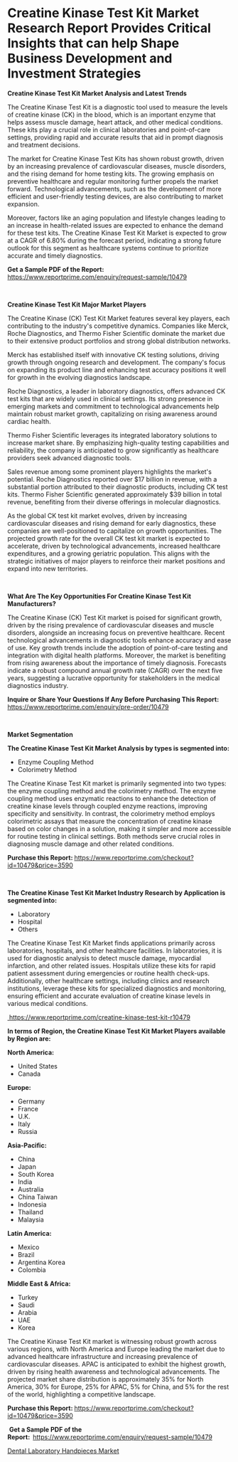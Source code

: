 <p><h1>Creatine Kinase Test Kit Market Research Report Provides Critical Insights that can help Shape Business Development and Investment Strategies</h1></p><p><strong>Creatine Kinase Test Kit Market Analysis and Latest Trends</strong></p>
<p><p>The Creatine Kinase Test Kit is a diagnostic tool used to measure the levels of creatine kinase (CK) in the blood, which is an important enzyme that helps assess muscle damage, heart attack, and other medical conditions. These kits play a crucial role in clinical laboratories and point-of-care settings, providing rapid and accurate results that aid in prompt diagnosis and treatment decisions.</p><p>The market for Creatine Kinase Test Kits has shown robust growth, driven by an increasing prevalence of cardiovascular diseases, muscle disorders, and the rising demand for home testing kits. The growing emphasis on preventive healthcare and regular monitoring further propels the market forward. Technological advancements, such as the development of more efficient and user-friendly testing devices, are also contributing to market expansion.</p><p>Moreover, factors like an aging population and lifestyle changes leading to an increase in health-related issues are expected to enhance the demand for these test kits. The Creatine Kinase Test Kit Market is expected to grow at a CAGR of 6.80% during the forecast period, indicating a strong future outlook for this segment as healthcare systems continue to prioritize accurate and timely diagnostics.</p></p>
<p><strong>Get a Sample PDF of the Report:&nbsp;</strong> <a href="https://www.reportprime.com/enquiry/request-sample/10479?utm_campaign=1892&utm_medium=2&utm_source=Github&utm_content=ia&utm_term=20032025&utm_id=creatine-kinase-test-kit">https://www.reportprime.com/enquiry/request-sample/10479</a></p>
<p>&nbsp;</p>
<p><strong>Creatine Kinase Test Kit Major Market Players</strong></p>
<p><p>The Creatine Kinase (CK) Test Kit Market features several key players, each contributing to the industry's competitive dynamics. Companies like Merck, Roche Diagnostics, and Thermo Fisher Scientific dominate the market due to their extensive product portfolios and strong global distribution networks.</p><p>Merck has established itself with innovative CK testing solutions, driving growth through ongoing research and development. The company's focus on expanding its product line and enhancing test accuracy positions it well for growth in the evolving diagnostics landscape.</p><p>Roche Diagnostics, a leader in laboratory diagnostics, offers advanced CK test kits that are widely used in clinical settings. Its strong presence in emerging markets and commitment to technological advancements help maintain robust market growth, capitalizing on rising awareness around cardiac health.</p><p>Thermo Fisher Scientific leverages its integrated laboratory solutions to increase market share. By emphasizing high-quality testing capabilities and reliability, the company is anticipated to grow significantly as healthcare providers seek advanced diagnostic tools.</p><p>Sales revenue among some prominent players highlights the market's potential. Roche Diagnostics reported over $17 billion in revenue, with a substantial portion attributed to their diagnostic products, including CK test kits. Thermo Fisher Scientific generated approximately $39 billion in total revenue, benefiting from their diverse offerings in molecular diagnostics.</p><p>As the global CK test kit market evolves, driven by increasing cardiovascular diseases and rising demand for early diagnostics, these companies are well-positioned to capitalize on growth opportunities. The projected growth rate for the overall CK test kit market is expected to accelerate, driven by technological advancements, increased healthcare expenditures, and a growing geriatric population. This aligns with the strategic initiatives of major players to reinforce their market positions and expand into new territories.</p></p>
<p>&nbsp;</p>
<p><strong>What Are The Key Opportunities For Creatine Kinase Test Kit Manufacturers?</strong></p>
<p><p>The Creatine Kinase (CK) Test Kit market is poised for significant growth, driven by the rising prevalence of cardiovascular diseases and muscle disorders, alongside an increasing focus on preventive healthcare. Recent technological advancements in diagnostic tools enhance accuracy and ease of use. Key growth trends include the adoption of point-of-care testing and integration with digital health platforms. Moreover, the market is benefiting from rising awareness about the importance of timely diagnosis. Forecasts indicate a robust compound annual growth rate (CAGR) over the next five years, suggesting a lucrative opportunity for stakeholders in the medical diagnostics industry.</p></p>
<p><strong>Inquire or Share Your Questions If Any Before Purchasing This Report:</strong> <a href="https://www.reportprime.com/enquiry/pre-order/10479?utm_campaign=1892&utm_medium=2&utm_source=Github&utm_content=ia&utm_term=20032025&utm_id=creatine-kinase-test-kit">https://www.reportprime.com/enquiry/pre-order/10479</a></p>
<p>&nbsp;</p>
<p><strong>Market Segmentation</strong></p>
<p><strong>The Creatine Kinase Test Kit Market Analysis by types is segmented into:</strong></p>
<p><ul><li>Enzyme Coupling Method</li><li>Colorimetry Method</li></ul></p>
<p><p>The Creatine Kinase Test Kit market is primarily segmented into two types: the enzyme coupling method and the colorimetry method. The enzyme coupling method uses enzymatic reactions to enhance the detection of creatine kinase levels through coupled enzyme reactions, improving specificity and sensitivity. In contrast, the colorimetry method employs colorimetric assays that measure the concentration of creatine kinase based on color changes in a solution, making it simpler and more accessible for routine testing in clinical settings. Both methods serve crucial roles in diagnosing muscle damage and other related conditions.</p></p>
<p><strong>Purchase this Report:&nbsp;</strong><a href="https://www.reportprime.com/checkout?id=10479&price=3590&utm_campaign=1892&utm_medium=2&utm_source=Github&utm_content=ia&utm_term=20032025&utm_id=creatine-kinase-test-kit">https://www.reportprime.com/checkout?id=10479&price=3590</a></p>
<p>&nbsp;</p>
<p><strong>The Creatine Kinase Test Kit Market Industry Research by Application is segmented into:</strong></p>
<p><ul><li>Laboratory</li><li>Hospital</li><li>Others</li></ul></p>
<p><p>The Creatine Kinase Test Kit Market finds applications primarily across laboratories, hospitals, and other healthcare facilities. In laboratories, it is used for diagnostic analysis to detect muscle damage, myocardial infarction, and other related issues. Hospitals utilize these kits for rapid patient assessment during emergencies or routine health check-ups. Additionally, other healthcare settings, including clinics and research institutions, leverage these kits for specialized diagnostics and monitoring, ensuring efficient and accurate evaluation of creatine kinase levels in various medical conditions.</p></p>
<p><a href="https://www.reportprime.com/creatine-kinase-test-kit-r10479?utm_campaign=1892&utm_medium=2&utm_source=Github&utm_content=ia&utm_term=20032025&utm_id=creatine-kinase-test-kit">&nbsp;https://www.reportprime.com/creatine-kinase-test-kit-r10479</a></p>
<p><strong>In terms of Region, the Creatine Kinase Test Kit Market Players available by Region are:</strong></p>
<p>
    <p> <strong> North America: </strong>
        <ul>
            <li>United States</li>
            <li>Canada</li>
        </ul>
        </p> 
    <p> <strong> Europe: </strong>
        <ul>
            <li>Germany</li>
            <li>France</li>
            <li>U.K.</li>
            <li>Italy</li>
            <li>Russia</li>
        </ul>
        </p> 
    <p> <strong> Asia-Pacific: </strong>
        <ul>
            <li>China</li>
            <li>Japan</li>
            <li>South Korea</li>
            <li>India</li>
            <li>Australia</li>
            <li>China Taiwan</li>
            <li>Indonesia</li>
            <li>Thailand</li>
            <li>Malaysia</li>
        </ul>
        </p> 
    <p> <strong> Latin America: </strong>
        <ul>
            <li>Mexico</li>
            <li>Brazil</li>
            <li>Argentina Korea</li>
            <li>Colombia</li>
        </ul>
        </p> 
    <p> <strong> Middle East & Africa: </strong>
        <ul>
            <li>Turkey</li>
            <li>Saudi</li>
            <li>Arabia</li>
            <li>UAE</li>
            <li>Korea</li>
        </ul>
    </p>
    </p>
<p><p>The Creatine Kinase Test Kit market is witnessing robust growth across various regions, with North America and Europe leading the market due to advanced healthcare infrastructure and increasing prevalence of cardiovascular diseases. APAC is anticipated to exhibit the highest growth, driven by rising health awareness and technological advancements. The projected market share distribution is approximately 35% for North America, 30% for Europe, 25% for APAC, 5% for China, and 5% for the rest of the world, highlighting a competitive landscape.</p></p>
<p><strong>Purchase this Report: </strong><a href="https://www.reportprime.com/checkout?id=10479&price=3590&utm_campaign=1892&utm_medium=2&utm_source=Github&utm_content=ia&utm_term=20032025&utm_id=creatine-kinase-test-kit">https://www.reportprime.com/checkout?id=10479&price=3590</a></p>
<p>&nbsp;<strong>Get a Sample PDF of the Report:&nbsp;&nbsp;</strong><a href="https://www.reportprime.com/enquiry/request-sample/10479?utm_campaign=1892&utm_medium=2&utm_source=Github&utm_content=ia&utm_term=20032025&utm_id=creatine-kinase-test-kit">https://www.reportprime.com/enquiry/request-sample/10479</a></p>
<p><strong></strong></p>
<p><p><a href="https://github.com/provorikovar/Market-Research-Report-List-7/blob/main/dental-laboratory-handpieces-market.md?utm_campaign=1892&utm_medium=2&utm_source=Github&utm_content=ia&utm_term=20032025&utm_id=creatine-kinase-test-kit">Dental Laboratory Handpieces Market</a></p></p>